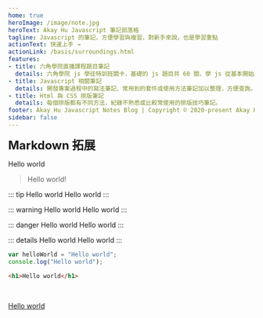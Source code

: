 ```yaml
---
home: true
heroImage: /image/note.jpg
heroText: Akay Hu Javascript 筆記部落格
tagline: Javascript 的筆記，方便學習與複習，對新手來說，也是學習重點
actionText: 快速上手 →
actionLink: /basis/surroundings.html
features:
- title: 六角學院直播課程題目筆記
  details: 六角學院 js 學徒特訓班關卡，基礎的 js 題目共 60 關，學 js 從基本開始。
- title: Javascript 相關筆記
  details: 開發專案過程中的寫法筆記、常用到的套件或使用方法筆記加以整理，方便查詢。
- title: Html 與 CSS 排版筆記
  details: 每個排版都有不同方法，紀錄不熟悉或比較常使用的排版技巧筆記。
footer: Akay Hu Javascript Notes Blog | Copyright © 2020-present Akay Hu
sidebar: false
---
```


<span style="font-size: 24px; font-weight: bold;">Markdown 拓展</span>

Hello world

> Hello world!

::: tip Hello world
Hello world
:::

::: warning Hello world
Hello world
:::

::: danger Hello world
Hello world
:::

::: details Hello world
Hello world
:::

``` js {2}
var helloWorld = "Hello world";
console.log("Hello world");
```

``` html
<h1>Hello world</h1>
```

<pre style="color: white">
Hello world
</pre>

[Hello world](/)

<Hello />